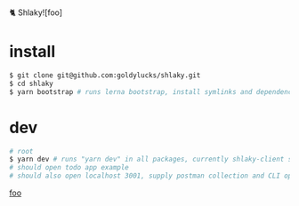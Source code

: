 🐈 Shlaky![foo]



# install
```bash
$ git clone git@github.com:goldylucks/shlaky.git
$ cd shlaky
$ yarn bootstrap # runs lerna bootstrap, install symlinks and dependencies
```

# dev
```bash
# root
$ yarn dev # runs "yarn dev" in all packages, currently shlaky-client shlaky-server shlaky-components
# should open todo app example
# should also open localhost 3001, supply postman collection and CLI options
```



[foo](http://google.com)
